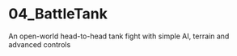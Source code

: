 # 04_BattleTank
An open-world head-to-head tank fight with simple AI, terrain and advanced controls
